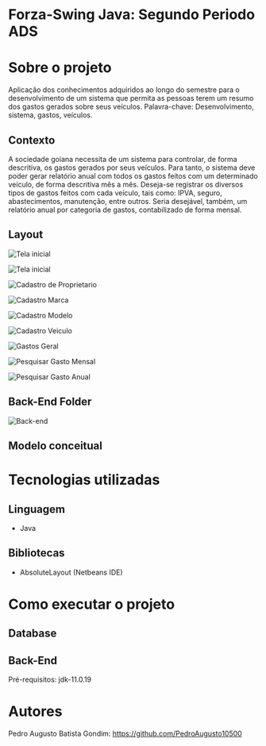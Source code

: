 # Forza-Swing Java: Segundo Periodo ADS

# Sobre o projeto
Aplicação dos conhecimentos adquiridos ao longo do semestre para o desenvolvimento de um sistema
que permita as pessoas terem um resumo dos gastos gerados sobre seus veículos.
Palavra-chave: Desenvolvimento, sistema, gastos, veículos.
<h2>Contexto</h2>  A sociedade goiana necessita de um sistema para controlar, de forma descritiva, os gastos gerados por seus veículos. Para tanto, o sistema deve poder gerar relatório anual com todos os gastos feitos com um determinado veículo, de forma descritiva mês a mês. Deseja-se registrar os diversos tipos de gastos feitos com cada veículo, tais como: IPVA, seguro, abastecimentos, manutenção, entre outros. Seria desejável, também, um relatório anual por categoria de gastos, contabilizado de forma mensal. 

## Layout

 ![Tela inicial](https://github.com/PedroAugusto10500/Forza-SwingJava/blob/main/menu.png)
 
 ![Tela inicial](https://github.com/PedroAugusto10500/Forza-SwingJava/blob/main/FotoMenu.png)

 ![Cadastro de Proprietario](https://github.com/PedroAugusto10500/Forza-SwingJava/blob/main/telaCadastroP.png)

 ![Cadastro Marca](https://github.com/PedroAugusto10500/Forza-SwingJava/blob/main/telaCadadastroMarca.png)

 ![Cadastro Modelo](https://github.com/PedroAugusto10500/Forza-SwingJava/blob/main/telaCadastroModelo.png)

 ![Cadastro Veiculo](https://github.com/PedroAugusto10500/Forza-SwingJava/blob/main/cadastroVeiculo.png)

 ![Gastos Geral](https://github.com/PedroAugusto10500/Forza-SwingJava/blob/main/telaGastoGeral.png)

 ![Pesquisar Gasto Mensal](https://github.com/PedroAugusto10500/Forza-SwingJava/blob/main/telaGastoMensal.png)

 ![Pesquisar Gasto Anual](https://github.com/PedroAugusto10500/Forza-SwingJava/blob/main/telaGastoAnual.png)

 
## Back-End Folder
![Back-end](https://github.com/PedroAugusto10500/Forza-SwingJava/blob/main/BackEnd.png)



## Modelo conceitual

# Tecnologias utilizadas

## Linguagem
- Java
## Bibliotecas
- AbsoluteLayout (Netbeans IDE)

# Como executar o projeto

## Database

## Back-End
Pré-requisitos: jdk-11.0.19

# Autores

Pedro Augusto Batista Gondim: https://github.com/PedroAugusto10500
